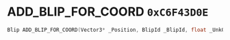 # ADD_BLIP_FOR_COORD `0xC6F43D0E`

```cpp
Blip ADD_BLIP_FOR_COORD(Vector3* _Position, BlipId _BlipId, float _Unk0, bool _Unk1, int _Unk2);
```